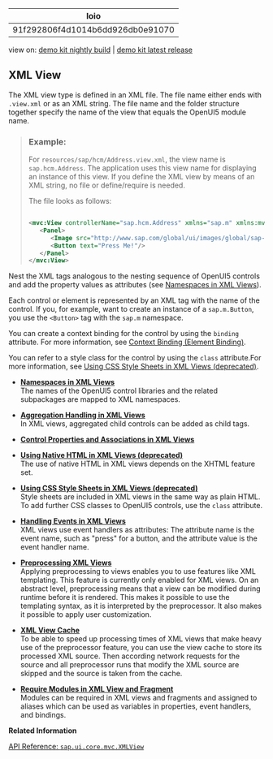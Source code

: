 <!-- loio91f292806f4d1014b6dd926db0e91070 -->

| loio |
| -----|
| 91f292806f4d1014b6dd926db0e91070 |

<div id="loio">

view on: [demo kit nightly build](https://sdk.openui5.org/nightly/#/topic/91f292806f4d1014b6dd926db0e91070) | [demo kit latest release](https://sdk.openui5.org/topic/91f292806f4d1014b6dd926db0e91070)</div>

## XML View

The XML view type is defined in an XML file. The file name either ends with `.view.xml` or as an XML string. The file name and the folder structure together specify the name of the view that equals the OpenUI5 module name.

> ### Example:  
> For `resources/sap/hcm/Address.view.xml`, the view name is `sap.hcm.Address`. The application uses this view name for displaying an instance of this view. If you define the XML view by means of an XML string, no file or define/require is needed.
> 
> The file looks as follows:
> 
> ```xml
> 
> <mvc:View controllerName="sap.hcm.Address" xmlns="sap.m" xmlns:mvc="sap.ui.core.mvc">
>    <Panel>
>       <Image src="http://www.sap.com/global/ui/images/global/sap-logo.png"/>
>       <Button text="Press Me!"/>
>    </Panel>
> </mvc:View>
> ```

Nest the XML tags analogous to the nesting sequence of OpenUI5 controls and add the property values as attributes \(see [Namespaces in XML Views](Namespaces_in_XML_Views_2421a2c.md)\).

Each control or element is represented by an XML tag with the name of the control. If you, for example, want to create an instance of a `sap.m.Button`, you use the `<Button>` tag with the `sap.m` namespace.

You can create a context binding for the control by using the `binding` attribute. For more information, see [Context Binding \(Element Binding\)](Context_Binding_Element_Binding_91f05e8.md).

You can refer to a style class for the control by using the `class` attribute.For more information, see [Using CSS Style Sheets in XML Views \(deprecated\)](Using_CSS_Style_Sheets_in_XML_Views_deprecated_b564935.md).

-   **[Namespaces in XML Views](Namespaces_in_XML_Views_2421a2c.md "The names of the OpenUI5 control libraries and the related subpackages are mapped to XML
		namespaces.")**  
The names of the OpenUI5 control libraries and the related subpackages are mapped to XML namespaces.
-   **[Aggregation Handling in XML Views](Aggregation_Handling_in_XML_Views_19eabf5.md "In XML views, aggregated child controls can be added as child tags. ")**  
In XML views, aggregated child controls can be added as child tags.
-   **[Control Properties and Associations in XML Views](Control_Properties_and_Associations_in_XML_Views_5ee3be4.md "")**  

-   **[Using Native HTML in XML Views \(deprecated\)](Using_Native_HTML_in_XML_Views_deprecated_be54950.md "The use of native HTML in XML views depends on the XHTML feature set.")**  
The use of native HTML in XML views depends on the XHTML feature set.
-   **[Using CSS Style Sheets in XML Views \(deprecated\)](Using_CSS_Style_Sheets_in_XML_Views_deprecated_b564935.md "Style sheets are included in XML views in the same way as plain HTML. To add further
		CSS classes to OpenUI5 controls,
		use the class attribute.")**  
Style sheets are included in XML views in the same way as plain HTML. To add further CSS classes to OpenUI5 controls, use the `class` attribute.
-   **[Handling Events in XML Views](Handling_Events_in_XML_Views_b0fb4de.md "XML views use event handlers as attributes: The attribute name is the event name, such
		as &quot;press&quot; for a button, and the attribute value is the event handler name.")**  
XML views use event handlers as attributes: The attribute name is the event name, such as "press" for a button, and the attribute value is the event handler name.
-   **[Preprocessing XML Views](Preprocessing_XML_Views_48b81b9.md "Applying preprocessing to views enables you to use features like XML templating. This
		feature is currently only enabled for XML views. On an abstract level, preprocessing means
		that a view can be modified during runtime before it is rendered. This makes it possible to
		use the templating syntax, as it is interpreted by the preprocessor. It also makes it
		possible to apply user customization.")**  
Applying preprocessing to views enables you to use features like XML templating. This feature is currently only enabled for XML views. On an abstract level, preprocessing means that a view can be modified during runtime before it is rendered. This makes it possible to use the templating syntax, as it is interpreted by the preprocessor. It also makes it possible to apply user customization.
-   **[XML View Cache](XML_View_Cache_3d85d5e.md "To be able to speed up processing times of XML views that make heavy use of the
		preprocessor feature, you can use the view cache to store its processed XML source. Then
		according network requests for the source and all preprocessor runs that modify the XML
		source are skipped and the source is taken from the cache.")**  
To be able to speed up processing times of XML views that make heavy use of the preprocessor feature, you can use the view cache to store its processed XML source. Then according network requests for the source and all preprocessor runs that modify the XML source are skipped and the source is taken from the cache.
-   **[Require Modules in XML View and Fragment](Require_Modules_in_XML_View_and_Fragment_b11d853.md "Modules can be required in XML views and fragments and assigned to aliases which can be
		used as variables in properties, event handlers, and bindings.")**  
Modules can be required in XML views and fragments and assigned to aliases which can be used as variables in properties, event handlers, and bindings.

**Related Information**  


[API Reference: `sap.ui.core.mvc.XMLView`](https://sdk.openui5.org/api/sap.ui/methods/sap.ui.core.mvc.XMLView.create)

